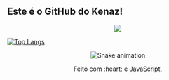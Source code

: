 ## Este é o GitHub do Kenaz!


<div align="center">
  <a href="https://github.com/Kenazfs">
    <picture>
      <source 
        srcset="https://github-readme-stats.vercel.app/api?username=Kenazfs&show_icons=true&theme=dark"
        media="(prefers-color-scheme: dark)"
      />
      <source
        srcset="https://github-readme-stats.vercel.app/api?username=Kenazfs&show_icons=true"
        media="(prefers-color-scheme: light), (prefers-color-scheme: no-preference)"
      />
      <img src="https://github-readme-stats.vercel.app/api?username=Kenazfs&show_icons=true" />
    </picture>
  </a>
</div>

[![Top Langs](https://github-readme-stats.vercel.app/api/top-langs/?username=Kenazfs&layout=compact)](https://github.com/Kenazfs/github-readme-stats)

<div align="center">

  ![Snake animation](https://github.com/danielbped/danielbped/blob/output/github-contribution-grid-snake.svg)
  
</div>

<div align="center">
  <p>Feito com :heart: e JavaScript.</p>
</div>
